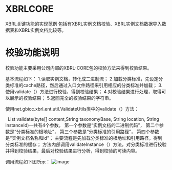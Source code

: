 XBRLCORE
================

XBRL关键功能的实现范例 包括有XBRL实例文档校验、XBRL实例文档数据导入数据表和XBRL实例文档比较等。

校验功能说明
================
校验功能主要采用公司内部的XBRL-CORE包的校验方法来得到校验结果。

基本流程如下：
1.读取实例文档，转化成二进制流；
2.加载分类标准，先设定分类标准的cache路径，然后通过入口文件路径来引用相应的分类标准并加载；
3.使用validate（）方法进行校验，得到校验结果；
4.对校验结果进行处理，取得可以展示的校验结果；
5.返回完全的校验结果的字符串。

使用net.gbicc.xbrl.ent.util.ValidateUtils类中的validate（）方法：

  List<ValidateObject> validate(byte[] content,String taxonomyBase, String location, String instanceId)一共有4个参数。
    第一个参数是“实例文档的二进制代码”，
    第二个参数是“分类标准的根地址”，
    第三个参数是“分类标准的引用路径”，
    第四个参数是“实例文档名称和id”；
    主要流程是先加载分类标准的根地址和引用路径，得到分类标准的缓存；
    方法内部调用validateInstance（）方法，对分类标准进行校验并得到校验结果，最后对校验结果进行分析，得到校验的可读内容。
    
调用流程如下图所示：
![image](https://raw.githubusercontent.com/joephoenix/xbrlcore/master/validateFlow.jpg)





